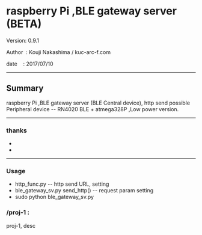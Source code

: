 ﻿# raspberry Pi ,BLE gateway server (BETA)

 Version: 0.9.1

 Author  : Kouji Nakashima / kuc-arc-f.com

 date    : 2017/07/10

***

## Summary
 raspberry Pi ,BLE gateway server (BLE Central device), http send possible
Peripheral device -- RN4020 BLE + atmega328P ,Low power version.

***

### thanks

* 

* 

***
### Usage

* http_func.py -- http send URL, setting 
* ble_gateway_sv.py send_http() -- request param setting
* sudo python ble_gateway_sv.py




### /proj-1 :
 proj-1, desc 

